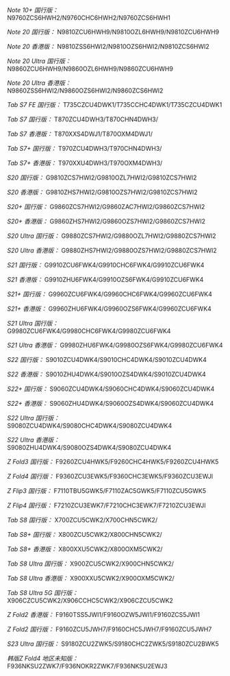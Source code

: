 *Note 10+ 国行版：*
N9760ZCS6HWH2/N9760CHC6HWH2/N9760ZCS6HWH1

*Note 20 国行版：*
N9810ZCU6HWH9/N9810OZL6HWH9/N9810ZCU6HWH9

*Note 20 香港版：*
N9810ZSS6HWI2/N9810OZS6HWI2/N9810ZCS6HWI2

*Note 20 Ultra 国行版：*
N9860ZCU6HWH9/N9860OZL6HWH9/N9860ZCU6HWH9

*Note 20 Ultra 香港版：*
N9860ZSS6HWI2/N9860OZS6HWI2/N9860ZCS6HWI2

*Tab S7 FE 国行版：*
T735CZCU4DWK1/T735CCHC4DWK1/T735CZCU4DWK1

*Tab S7 国行版：*
T870ZCU4DWH3/T870CHN4DWH3/

*Tab S7 香港版：*
T870XXS4DWJ1/T870OXM4DWJ1/

*Tab S7+ 国行版：*
T970ZCU4DWH3/T970CHN4DWH3/

*Tab S7+ 香港版：*
T970XXU4DWH3/T970OXM4DWH3/

*S20 国行版：*
G9810ZCS7HWI2/G9810OZL7HWI2/G9810ZCS7HWI2

*S20 香港版：*
G9810ZHS7HWI2/G9810OZS7HWI2/G9810ZCS7HWI2

*S20+ 国行版：*
G9860ZCS7HWI2/G9860ZAC7HWI2/G9860ZCS7HWI2

*S20+ 香港版：*
G9860ZHS7HWI2/G9860OZS7HWI2/G9860ZCS7HWI2

*S20 Ultra 国行版：*
G9880ZCS7HWI2/G9880OZL7HWI2/G9880ZCS7HWI2

*S20 Ultra 香港版：*
G9880ZHS7HWI2/G9880OZS7HWI2/G9880ZCS7HWI2

*S21 国行版：*
G9910ZCU6FWK4/G9910CHC6FWK4/G9910ZCU6FWK4

*S21 香港版：*
G9910ZHU6FWK4/G9910OZS6FWK4/G9910ZCU6FWK4

*S21+ 国行版：*
G9960ZCU6FWK4/G9960CHC6FWK4/G9960ZCU6FWK4

*S21+ 香港版：*
G9960ZHU6FWK4/G9960OZS6FWK4/G9960ZCU6FWK4

*S21 Ultra 国行版：*
G9980ZCU6FWK4/G9980CHC6FWK4/G9980ZCU6FWK4

*S21 Ultra 香港版：*
G9980ZHU6FWK4/G9980OZS6FWK4/G9980ZCU6FWK4

*S22 国行版：*
S9010ZCU4DWK4/S9010CHC4DWK4/S9010ZCU4DWK4

*S22 香港版：*
S9010ZHU4DWK4/S9010OZS4DWK4/S9010ZCU4DWK4

*S22+ 国行版：*
S9060ZCU4DWK4/S9060CHC4DWK4/S9060ZCU4DWK4

*S22+ 香港版：*
S9060ZHU4DWK4/S9060OZS4DWK4/S9060ZCU4DWK4

*S22 Ultra 国行版：*
S9080ZCU4DWK4/S9080CHC4DWK4/S9080ZCU4DWK4

*S22 Ultra 香港版：*
S9080ZHU4DWK4/S9080OZS4DWK4/S9080ZCU4DWK4

*Z Fold3 国行版：*
F9260ZCU4HWK5/F9260CHC4HWK5/F9260ZCU4HWK5

*Z Fold4 国行版：*
F9360ZCU3EWK5/F9360CHC3EWK5/F9360ZCU3EWJI

*Z Flip3 国行版：*
F7110TBU5GWK5/F7110ZAC5GWK5/F7110ZCU5GWK5

*Z Flip4 国行版：*
F7210ZCU3EWK7/F7210CHC3EWK7/F7210ZCU3EWJI

*Tab S8 国行版：*
X700ZCU5CWK2/X700CHN5CWK2/

*Tab S8+ 国行版：*
X800ZCU5CWK2/X800CHN5CWK2/

*Tab S8+ 香港版：*
X800XXU5CWK2/X800OXM5CWK2/

*Tab S8 Ultra 国行版：*
X900ZCU5CWK2/X900CHN5CWK2/

*Tab S8 Ultra 香港版：*
X900XXU5CWK2/X900OXM5CWK2/

*Tab S8 Ultra 5G 国行版：*
X906CZCU5CWK2/X906CCHC5CWK2/X906CZCU5CWK2

*Z Fold2 香港版：*
F9160TSS5JWI1/F9160OZW5JWI1/F9160ZCS5JWI1

*Z Fold2 国行版：*
F9160ZCU5JWH7/F9160CHC5JWH7/F9160ZCU5JWH7

*S23 Ultra 国行版：*
S9180ZCU2ZWK5/S9180CHC2ZWK5/S9180ZCU2BWK5

*韩版Z Fold4 地区未知版：*
F936NKSU2ZWK7/F936NOKR2ZWK7/F936NKSU2EWJ3

